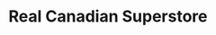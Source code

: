 ---
title: "Real Canadian Superstore"
url: /fort-mcmurray/real-canadian-superstore/
shop: Supermarkt
---